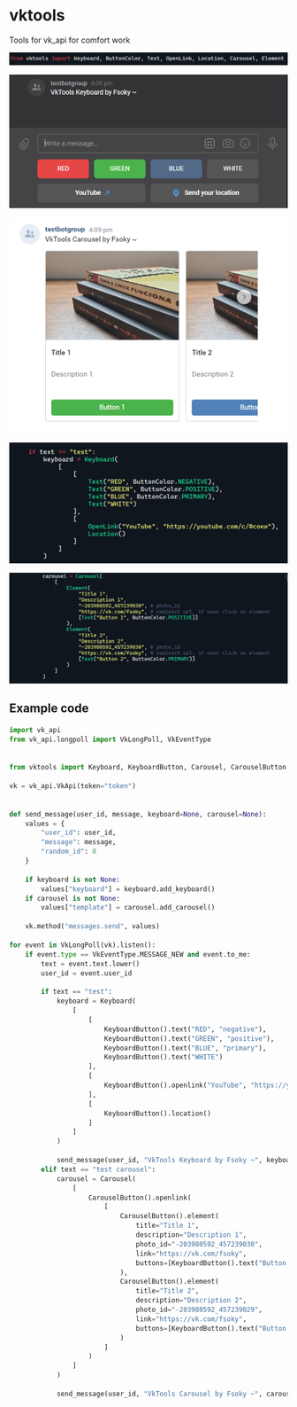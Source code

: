 # vktools
Tools for vk_api for comfort work

![example imports](https://github.com/Fsoky/vktools/blob/main/images/Screenshot_0.png)

![example keyboard](https://github.com/Fsoky/vktools/blob/main/images/Screenshot_1.png)

![example code of keyboard](https://github.com/Fsoky/vktools/blob/main/images/Screenshot_2.png)

![example carousel](https://github.com/Fsoky/vktools/blob/main/images/Screenshot_3.png)

![example code of carousel](https://github.com/Fsoky/vktools/blob/main/images/Screenshot_4.png)

## Example code
```py
import vk_api
from vk_api.longpoll import VkLongPoll, VkEventType


from vktools import Keyboard, KeyboardButton, Carousel, CarouselButton

vk = vk_api.VkApi(token="token")


def send_message(user_id, message, keyboard=None, carousel=None):
	values = {
		"user_id": user_id,
		"message": message,
		"random_id": 0
	}

	if keyboard is not None:
		values["keyboard"] = keyboard.add_keyboard()
	if carousel is not None:
		values["template"] = carousel.add_carousel()

	vk.method("messages.send", values)

for event in VkLongPoll(vk).listen():
	if event.type == VkEventType.MESSAGE_NEW and event.to_me:
		text = event.text.lower()
		user_id = event.user_id

		if text == "test":
			keyboard = Keyboard(
				[
					[
						KeyboardButton().text("RED", "negative"),
						KeyboardButton().text("GREEN", "positive"),
						KeyboardButton().text("BLUE", "primary"),
						KeyboardButton().text("WHITE")
					],
					[
						KeyboardButton().openlink("YouTube", "https://youtube.com/c/Фсоки")
					],
					[
						KeyboardButton().location()
					]
				]
			)

			send_message(user_id, "VkTools Keyboard by Fsoky ~", keyboard)
		elif text == "test carousel":
			carousel = Carousel(
				[
					CarouselButton().openlink(
						[
							CarouselButton().element(
								title="Title 1",
								description="Description 1",
								photo_id="-203980592_457239030",
								link="https://vk.com/fsoky",
								buttons=[KeyboardButton().text("Button 1", "positive")]
							),
							CarouselButton().element(
								title="Title 2",
								description="Description 2",
								photo_id="-203980592_457239029",
								link="https://vk.com/fsoky",
								buttons=[KeyboardButton().text("Button 2", "negative")]
							)
						]
					)
				]
			)

			send_message(user_id, "VkTools Carousel by Fsoky ~", carousel=carousel)
```
